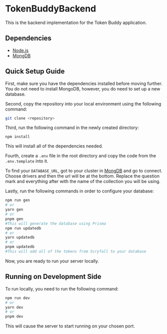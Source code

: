 # TokenBuddyBackend
This is the backend implementation for the Token Buddy application.
## Dependencies
- [Node.js](https://nodejs.org/en/)
- [MongDB](https://www.mongodb.com/)
## Quick Setup Guide
First, make sure you have the dependencies installed before moving further. You do not need to install MongoDB, however, you do need to set up a new database.

Second, copy the repository into your local environment using the following command:
```bash
git clone <repository>
```

Third, run the following command in the newly created directory:
```
npm install
```
This will install all of the dependencies needed.

Fourth, create a <code>.env</code> file in the root directory and copy the code from the <code>.env.template</code> into it.

To find your <code>DATABASE_URL</code>, got to your cluster in [MongDB](https://www.mongodb.com/) and go to connect. Choose drivers and then the url will be at the bottom. Replace the question mark and everything after with the name of the collection you will be using.

Lastly, run the following commands in order to configure your database:
```bash
npm run gen 
# or
yarn gen
# or
pnpm gen
#This will generate the database using Prisma
npm run updatedb 
# or
yarn updatedb
# or
pnpm updatedb
#This will add all of the tokens from Scryfall to your database
```
Now, you are ready to run your server locally.
## Running on Development Side
To run locally, you need to run the following command:
```bash
npm run dev
# or
yarn dev
# or
pnpm dev
```

This will cause the server to start running on your chosen port.